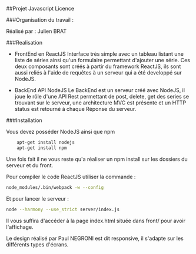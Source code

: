 ##Projet Javascript Licence 

###Organisation du travail : 

Réalisé par :  Julien BRAT


###Realisation

- FrontEnd en ReactJS
Interface très simple avec un tableau listant une liste de séries ainsi qu'un formulaire permettant d'ajouter une série. Ces deux composants sont créés à partir du framework ReactJS, ils sont aussi reliés à l'aide de requêtes à un serveur qui a été developpé sur NodeJS. 


- BackEnd API NodeJS
Le BackEnd est un serveur créé avec NodeJS, il joue le rôle d'une API Rest permettant de post, delete, get des series se trouvant sur le serveur, une architecture MVC est présente et un HTTP status est retourné à chaque Réponse du serveur. 


###Installation 

Vous devez posséder NodeJS ainsi que npm 

``` bash
	apt-get install nodejs
	apt-get install npm
```

Une fois fait il ne vous reste qu'a réaliser un npm install sur les dossiers du serveur et du front. 

Pour compiler le code ReactJS utiliser la commande : 

``` bash
node_modules/.bin/webpack -w --config 
```

Et pour lancer le serveur :

``` bash
node --harmony --use_strict server/index.js
```

Il vous suffira d'accéder à la page index.html située dans front/ pour avoir l'affichage. 

Le design réalisé par Paul NEGRONI est dit responsive, il s'adapte sur les différents types d'écrans. 
